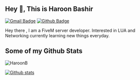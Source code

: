 ## Hey 👋, This is Haroon Bashir
[![Gmail Badge](https://img.shields.io/badge/-haroonb1245@gmail.com-c14438?style=flat&logo=Gmail&logoColor=white&link=mailto:haroonb1245@gmail.com)](mailto:haroonb1245@gmail.com) [![Github Badge](https://img.shields.io/badge/-HaroonB-grey?style=flat&logo=github&logoColor=white&link=https://github.com/HaroonB/)](https://www.github.com/HaroonB/) <p align='left'>Hey there , I am a FiveM server developer. Interested in LUA and Networking currently learning new things everyday.</p>
## Some of my Github Stats
<p align=left> <img src=https://komarev.com/ghpvc/?username=HaroonB alt=HaroonB /> </p>

[![Github stats](https://github-readme-stats.vercel.app/api?username=HaroonB&show_icons=true&include_all_commits=true)](https://github.com/HaroonB/github-readme-stats)
